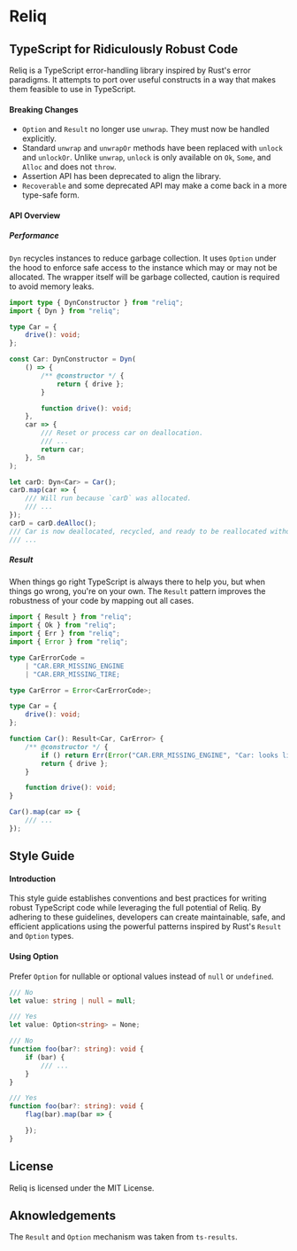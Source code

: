# Reliq
## TypeScript for Ridiculously Robust Code
Reliq is a TypeScript error-handling library inspired by Rust's error paradigms. It attempts to port over useful constructs in a way that makes them feasible to use in TypeScript.

#### Breaking Changes
* `Option` and `Result` no longer use `unwrap`. They must now be handled explicitly.
* Standard `unwrap` and `unwrapOr` methods have been replaced with `unlock` and `unlockOr`. Unlike `unwrap`, `unlock` is only available on `Ok`, `Some`, and `Alloc` and does not `throw`.
* Assertion API has been deprecated to align the library.
* `Recoverable` and some deprecated API may make a come back in a more type-safe form.

#### API Overview
##### Performance
`Dyn` recycles instances to reduce garbage collection. It uses `Option` under the hood to enforce safe access to the instance which may or may not be allocated. The wrapper itself will be garbage collected, caution is required to avoid memory leaks.
```ts
import type { DynConstructor } from "reliq";
import { Dyn } from "reliq";

type Car = {
    drive(): void;
};

const Car: DynConstructor = Dyn(
    () => {
        /** @constructor */ {
            return { drive };
        }

        function drive(): void;
    },
    car => {
        /// Reset or process car on deallocation.
        /// ...
        return car;
    }, 5n
);

let carD: Dyn<Car> = Car();
carD.map(car => {
    /// Will run because `carD` was allocated.
    /// ...
});
carD = carD.deAlloc();
/// Car is now deallocated, recycled, and ready to be reallocated without being garbage collected.
/// ...
```
##### Result
When things go right TypeScript is always there to help you, but when things go wrong, you're on your own. The `Result` pattern improves the robustness of your code by mapping out all cases.
```ts
import { Result } from "reliq";
import { Ok } from "reliq";
import { Err } from "reliq";
import { Error } from "reliq";

type CarErrorCode =
    | "CAR.ERR_MISSING_ENGINE
    | "CAR.ERR_MISSING_TIRE;

type CarError = Error<CarErrorCode>;

type Car = {
    drive(): void;
};

function Car(): Result<Car, CarError> {
    /** @constructor */ {
        if () return Err(Error("CAR.ERR_MISSING_ENGINE", "Car: looks like there's no engine."));
        return { drive };
    }

    function drive(): void;
}

Car().map(car => {
    /// ...
});

```

## Style Guide
#### Introduction
This style guide establishes conventions and best practices for writing robust TypeScript code while leveraging the full potential of Reliq. By adhering to these guidelines, developers can create maintainable, safe, and efficient applications using the powerful patterns inspired by Rust's `Result` and `Option` types.

#### Using Option
Prefer `Option` for nullable or optional values instead of `null` or `undefined`.
```ts
/// No
let value: string | null = null;

/// Yes
let value: Option<string> = None;
```
```ts
/// No
function foo(bar?: string): void {
    if (bar) {
        /// ...
    }
}

/// Yes
function foo(bar?: string): void {
    flag(bar).map(bar => {

    });
}
```

## License
Reliq is licensed under the MIT License.

## Aknowledgements
The `Result` and `Option` mechanism was taken from `ts-results`.